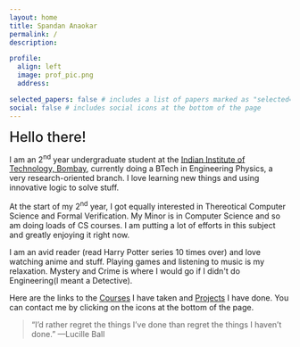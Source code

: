 ```yaml
---
layout: home
title: Spandan Anaokar
permalink: /
description:

profile:
  align: left
  image: prof_pic.png
  address:

selected_papers: false # includes a list of papers marked as "selected={true}"
social: false # includes social icons at the bottom of the page
---
```


<!-- <br> -->
<span style="font-weight:500; font-size: 25px" > Hello there!</span>

I am an 2<sup>nd</sup> year undergraduate student at the [Indian Institute of Technology, Bombay](https://www.iitb.ac.in/), currently doing a BTech in Engineering Physics, a very research-oriented branch. I love learning new things and using innovative logic to solve stuff.




At the start of my 2<sup>nd</sup> year, I got equally interested in Thereotical Computer Science and Formal Verification. My Minor is in Computer Science and so am doing loads of CS courses. I am putting a lot of efforts in this subject and greatly enjoying it right now.

I am an avid reader (read Harry Potter series 10 times over) and love watching anime and stuff. Playing games and listening to music is my relaxation. Mystery and Crime is where I would go if I didn't do Engineering(I meant a Detective).

Here are the links to the [Courses](/courses) I have taken and [Projects](/projects) I have done. You can contact me by clicking on the icons at the bottom of the page.

> “I’d rather regret the things I’ve done than regret the things I haven’t done.” —Lucille Ball
